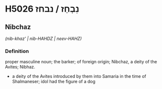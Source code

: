 # H5026 נִבְחַז / נבחז

## Nibchaz

_(nib-khaz' | nib-HAHDZ | neev-HAHZ)_

### Definition

proper masculine noun; the barker; of foreign origin; Nibchaz, a deity of the Avites; Nibhaz.

- a deity of the Avites introduced by them into Samaria in the time of Shalmaneser; idol had the figure of a dog
